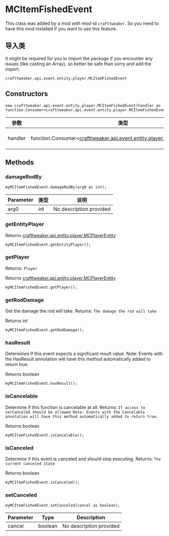 # MCItemFishedEvent

This class was added by a mod with mod-id `crafttweaker`. So you need to have this mod installed if you want to use this feature.

## 导入类
It might be required for you to import the package if you encounter any issues (like casting an Array), so better be safe than sorry and add the import.
```zenscript
crafttweaker.api.event.entity.player.MCItemFishedEvent
```

## Constructors
```zenscript
new crafttweaker.api.event.entity.player.MCItemFishedEvent(handler as function.Consumer<crafttweaker.api.event.entity.player.MCItemFishedEvent>);
```
| 参数      | 类型                                                                                                                              | 描述                      |
| ------- | ------------------------------------------------------------------------------------------------------------------------------- | ----------------------- |
| handler | function.Consumer<[crafttweaker.api.event.entity.player.MCItemFishedEvent](/vanilla/api/event/entity/player/MCItemFishedEvent)> | No description provided |



## Methods
### damageRodBy

```zenscript
myMCItemFishedEvent.damageRodBy(arg0 as int);
```

| Parameter | 类型  | 说明                      |
| --------- | --- | ----------------------- |
| arg0      | int | No description provided |


### getEntityPlayer

Returns [crafttweaker.api.entity.player.MCPlayerEntity](/vanilla/api/entity/player/MCPlayerEntity)

```zenscript
myMCItemFishedEvent.getEntityPlayer();
```

### getPlayer

Returns: `Player`

Returns [crafttweaker.api.entity.player.MCPlayerEntity](/vanilla/api/entity/player/MCPlayerEntity)

```zenscript
myMCItemFishedEvent.getPlayer();
```

### getRodDamage

Get the damage the rod will take. Returns: `The damage the rod will take`

Returns int

```zenscript
myMCItemFishedEvent.getRodDamage();
```

### hasResult

Determines if this event expects a significant result value. Note: Events with the HasResult annotation will have this method automatically added to return true.

Returns boolean

```zenscript
myMCItemFishedEvent.hasResult();
```

### isCancelable

Determine if this function is cancelable at all. Returns: `If access to setCanceled should be allowed
 Note:
 Events with the Cancelable annotation will have this method automatically added to return true.`

Returns boolean

```zenscript
myMCItemFishedEvent.isCancelable();
```

### isCanceled

Determine if this event is canceled and should stop executing. Returns: `The current canceled state`

Returns boolean

```zenscript
myMCItemFishedEvent.isCanceled();
```

### setCanceled

```zenscript
myMCItemFishedEvent.setCanceled(cancel as boolean);
```

| Parameter | Type    | Description             |
| --------- | ------- | ----------------------- |
| cancel    | boolean | No description provided |



